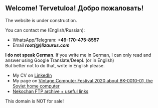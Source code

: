 ## Welcome! Tervetuloa! Добро пожаловать!

The website is under construction.

You can contact me (English/Russian):
- WhatsApp/Telegram: **+49-170-475-8557** 
- Email ***root(@)lizaurus.com***

**I do not speak German**. If you write me in German, I can only read and answer using Google Translate/DeepL (or in English)  
But better not to do that, write in English please.

- My CV on [LinkedIn](https://www.linkedin.com/in/merclangrat/)
- My page on [Vintage Computer Festival 2020 about BK-0010-01, the Soviet home computer](https://wiki.vcfb.de/2020/en:soviet_computers)
- [Nekochan FTP archive + useful links](http://nekochan.lizaurus.com)

This domain is NOT for sale!
